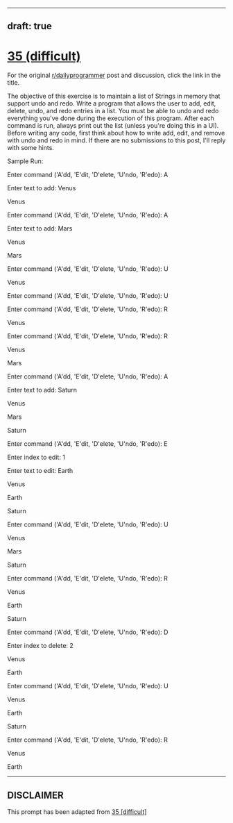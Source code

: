 ---
draft: true
----

# [35 (difficult)](https://www.reddit.com/r/dailyprogrammer/comments/rr5rq/432012_challenge_35_difficult/)

For the original [r/dailyprogrammer](https://www.reddit.com/r/dailyprogrammer/) post and discussion, click the link in the title.

The objective of this exercise is to maintain a list of Strings in memory that support undo and redo.  Write a program that allows the user to add, edit, delete, undo, and redo entries in a list.  You must be able to undo and redo everything you've done during the execution of this program.  After each command is run, always print out the list (unless you're doing this in a UI).  Before writing any code, first think about how to write add, edit, and remove with undo and redo in mind.  If there are no submissions to this post, I'll reply with some hints.

Sample Run:

Enter command ('A'dd, 'E'dit, 'D'elete, 'U'ndo, 'R'edo): A

Enter text to add:  Venus

Venus

Enter command ('A'dd, 'E'dit, 'D'elete, 'U'ndo, 'R'edo): A

Enter text to add:  Mars

Venus

Mars

Enter command ('A'dd, 'E'dit, 'D'elete, 'U'ndo, 'R'edo): U

Venus

Enter command ('A'dd, 'E'dit, 'D'elete, 'U'ndo, 'R'edo): U

Enter command ('A'dd, 'E'dit, 'D'elete, 'U'ndo, 'R'edo): R

Venus

Enter command ('A'dd, 'E'dit, 'D'elete, 'U'ndo, 'R'edo): R

Venus

Mars

Enter command ('A'dd, 'E'dit, 'D'elete, 'U'ndo, 'R'edo): A

Enter text to add:  Saturn

Venus

Mars

Saturn

Enter command ('A'dd, 'E'dit, 'D'elete, 'U'ndo, 'R'edo): E

Enter index to edit:  1

Enter text to edit:  Earth

Venus

Earth

Saturn

Enter command ('A'dd, 'E'dit, 'D'elete, 'U'ndo, 'R'edo): U

Venus

Mars

Saturn

Enter command ('A'dd, 'E'dit, 'D'elete, 'U'ndo, 'R'edo): R

Venus

Earth

Saturn

Enter command ('A'dd, 'E'dit, 'D'elete, 'U'ndo, 'R'edo): D

Enter index to delete:  2

Venus

Earth

Enter command ('A'dd, 'E'dit, 'D'elete, 'U'ndo, 'R'edo): U

Venus

Earth

Saturn

Enter command ('A'dd, 'E'dit, 'D'elete, 'U'ndo, 'R'edo): R

Venus

Earth


----
## **DISCLAIMER**
This prompt has been adapted from [35 [difficult]](https://www.reddit.com/r/dailyprogrammer/comments/rr5rq/432012_challenge_35_difficult/
)
